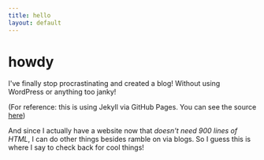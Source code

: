 ```yaml
---
title: hello
layout: default
---
```


# howdy

I've finally stop procrastinating and created a blog! Without using WordPress or anything too janky!

(For reference: this is using Jekyll via GitHub Pages. You can see the source [here](https://github.com/randy-halim/randy-halim.github.io))

And since I actually have a website now that _doesn't need 900 lines of HTML_, I can do other things besides ramble on via blogs. So I guess this is where I say to check back for cool things!
